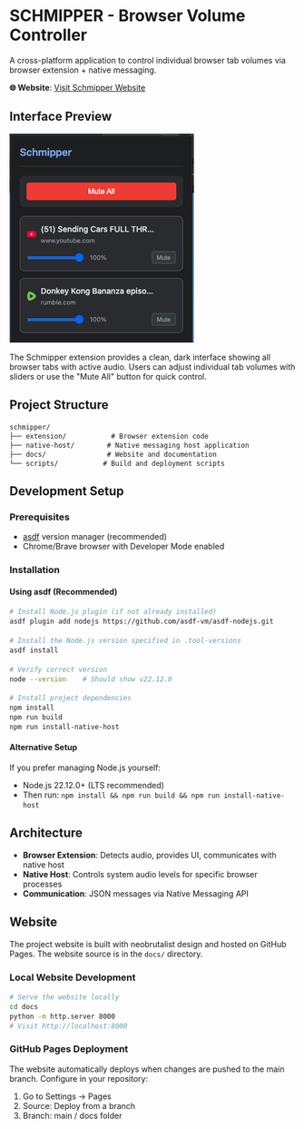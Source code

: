 # SCHMIPPER - Browser Volume Controller

A cross-platform application to control individual browser tab volumes via browser extension + native messaging.

**🌐 Website**: [Visit Schmipper Website](https://schmipper.live)

## Interface Preview

![Schmipper Extension Interface](schmipper-interface.png)

The Schmipper extension provides a clean, dark interface showing all browser tabs with active audio. Users can adjust individual tab volumes with sliders or use the "Mute All" button for quick control.

## Project Structure

```
schmipper/
├── extension/           # Browser extension code
├── native-host/        # Native messaging host application
├── docs/               # Website and documentation
└── scripts/           # Build and deployment scripts
```

## Development Setup

### Prerequisites
- [asdf](https://asdf-vm.com/) version manager (recommended)
- Chrome/Brave browser with Developer Mode enabled

### Installation

#### Using asdf (Recommended)
```bash
# Install Node.js plugin (if not already installed)
asdf plugin add nodejs https://github.com/asdf-vm/asdf-nodejs.git

# Install the Node.js version specified in .tool-versions
asdf install

# Verify correct version
node --version    # Should show v22.12.0

# Install project dependencies
npm install
npm run build
npm run install-native-host
```

#### Alternative Setup
If you prefer managing Node.js yourself:
- Node.js 22.12.0+ (LTS recommended)
- Then run: `npm install && npm run build && npm run install-native-host`

## Architecture

- **Browser Extension**: Detects audio, provides UI, communicates with native host
- **Native Host**: Controls system audio levels for specific browser processes
- **Communication**: JSON messages via Native Messaging API

## Website

The project website is built with neobrutalist design and hosted on GitHub Pages. The website source is in the `docs/` directory.

### Local Website Development
```bash
# Serve the website locally
cd docs
python -m http.server 8000
# Visit http://localhost:8000
```

### GitHub Pages Deployment
The website automatically deploys when changes are pushed to the main branch. Configure in your repository:
1. Go to Settings → Pages
2. Source: Deploy from a branch
3. Branch: main / docs folder
